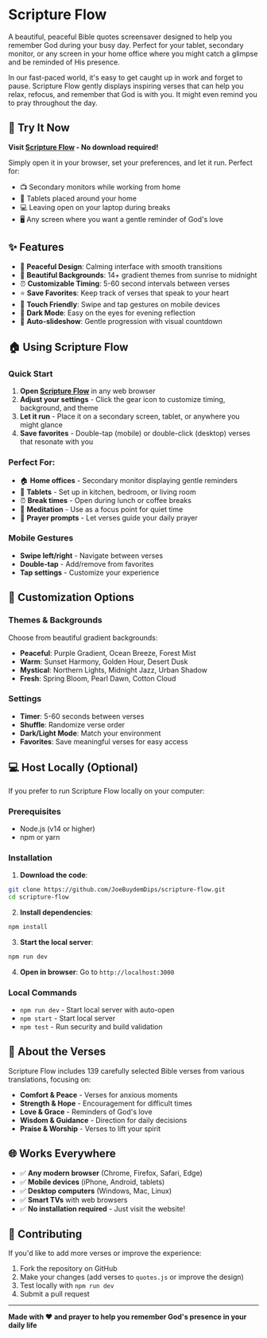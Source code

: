 # Scripture Flow

A beautiful, peaceful Bible quotes screensaver designed to help you remember God during your busy day. Perfect for your tablet, secondary monitor, or any screen in your home office where you might catch a glimpse and be reminded of His presence.

In our fast-paced world, it's easy to get caught up in work and forget to pause. Scripture Flow gently displays inspiring verses that can help you relax, refocus, and remember that God is with you. It might even remind you to pray throughout the day.

## 🚀 Try It Now

**Visit [Scripture Flow](https://scripture-flow.netlify.app) - No download required!**

Simply open it in your browser, set your preferences, and let it run. Perfect for:

- 📺 Secondary monitors while working from home
- 📱 Tablets placed around your home
- 💻 Leaving open on your laptop during breaks
- 🖥️ Any screen where you want a gentle reminder of God's love

## ✨ Features

- 🎨 **Peaceful Design**: Calming interface with smooth transitions
- 🌈 **Beautiful Backgrounds**: 14+ gradient themes from sunrise to midnight
- ⏰ **Customizable Timing**: 5-60 second intervals between verses
- ⭐ **Save Favorites**: Keep track of verses that speak to your heart
- 📱 **Touch Friendly**: Swipe and tap gestures on mobile devices
- 🌙 **Dark Mode**: Easy on the eyes for evening reflection
- 🔄 **Auto-slideshow**: Gentle progression with visual countdown

## 🏠 Using Scripture Flow

### Quick Start

1. **Open [Scripture Flow](https://scripture-flow.netlify.app)** in any web browser
2. **Adjust your settings** - Click the gear icon to customize timing, background, and theme
3. **Let it run** - Place it on a secondary screen, tablet, or anywhere you might glance
4. **Save favorites** - Double-tap (mobile) or double-click (desktop) verses that resonate with you

### Perfect For:

- 🏠 **Home offices** - Secondary monitor displaying gentle reminders
- 📱 **Tablets** - Set up in kitchen, bedroom, or living room
- ⏰ **Break times** - Open during lunch or coffee breaks
- 🧘 **Meditation** - Use as a focus point for quiet time
- 🙏 **Prayer prompts** - Let verses guide your daily prayer

### Mobile Gestures

- **Swipe left/right** - Navigate between verses
- **Double-tap** - Add/remove from favorites
- **Tap settings** - Customize your experience

## 🎨 Customization Options

### Themes & Backgrounds

Choose from beautiful gradient backgrounds:

- **Peaceful**: Purple Gradient, Ocean Breeze, Forest Mist
- **Warm**: Sunset Harmony, Golden Hour, Desert Dusk
- **Mystical**: Northern Lights, Midnight Jazz, Urban Shadow
- **Fresh**: Spring Bloom, Pearl Dawn, Cotton Cloud

### Settings

- **Timer**: 5-60 seconds between verses
- **Shuffle**: Randomize verse order
- **Dark/Light Mode**: Match your environment
- **Favorites**: Save meaningful verses for easy access

## 💻 Host Locally (Optional)

If you prefer to run Scripture Flow locally on your computer:

### Prerequisites

- Node.js (v14 or higher)
- npm or yarn

### Installation

1. **Download the code**:

```bash
git clone https://github.com/JoeBuydemDips/scripture-flow.git
cd scripture-flow
```

2. **Install dependencies**:

```bash
npm install
```

3. **Start the local server**:

```bash
npm run dev
```

4. **Open in browser**: Go to `http://localhost:3000`

### Local Commands

- `npm run dev` - Start local server with auto-open
- `npm start` - Start local server
- `npm test` - Run security and build validation

## 📖 About the Verses

Scripture Flow includes 139 carefully selected Bible verses from various translations, focusing on:

- **Comfort & Peace** - Verses for anxious moments
- **Strength & Hope** - Encouragement for difficult times
- **Love & Grace** - Reminders of God's love
- **Wisdom & Guidance** - Direction for daily decisions
- **Praise & Worship** - Verses to lift your spirit

## 🌐 Works Everywhere

- ✅ **Any modern browser** (Chrome, Firefox, Safari, Edge)
- ✅ **Mobile devices** (iPhone, Android, tablets)
- ✅ **Desktop computers** (Windows, Mac, Linux)
- ✅ **Smart TVs** with web browsers
- ✅ **No installation required** - Just visit the website!

## 🤝 Contributing

If you'd like to add more verses or improve the experience:

1. Fork the repository on GitHub
2. Make your changes (add verses to `quotes.js` or improve the design)
3. Test locally with `npm run dev`
4. Submit a pull request

---

**Made with ❤️ and prayer to help you remember God's presence in your daily life**
